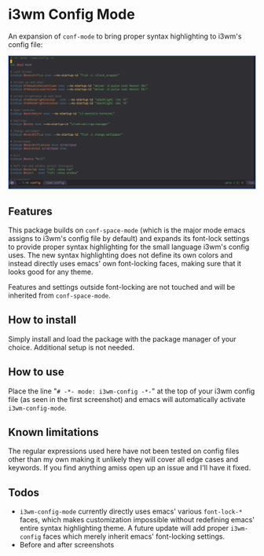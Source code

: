 # i3wm Config Mode

An expansion of `conf-mode` to bring proper syntax highlighting to i3wm's config file:

![](./screenshots/screen1.png)

## Features

This package builds on `conf-space-mode` (which is the major mode emacs assigns to i3wm's config file by default) and expands its
font-lock settings to provide proper syntax highlighting for the small language i3wm's config uses.
The new syntax highlighting does not define its own colors and instead directly uses emacs' own font-locking faces, making sure
that it looks good for any theme.

Features and settings outside font-locking are not touched and will be inherited from `conf-space-mode`.

## How to install

Simply install and load the package with the package manager of your choice. Additional setup is not needed.

## How to use
Place the line "`# -*- mode: i3wm-config -*-`" at the top of your i3wm config file (as seen in the first screenshot) and emacs
will automatically activate `i3wm-config-mode`.

## Known limitations
The regular expressions used here have not been tested on config files other than my own making it unlikely they will cover
all edge cases and keywords. If you find anything amiss open up an issue and I'll have it fixed.

## Todos
* `i3wm-config-mode` currently directly uses emacs' various `font-lock-*` faces, which makes customization impossible without
    redefining emacs' entire syntax highlighting theme. A future update will add proper `i3wm-config` faces which merely inherit
    emacs' font-locking settings.
* Before and after screenshots
